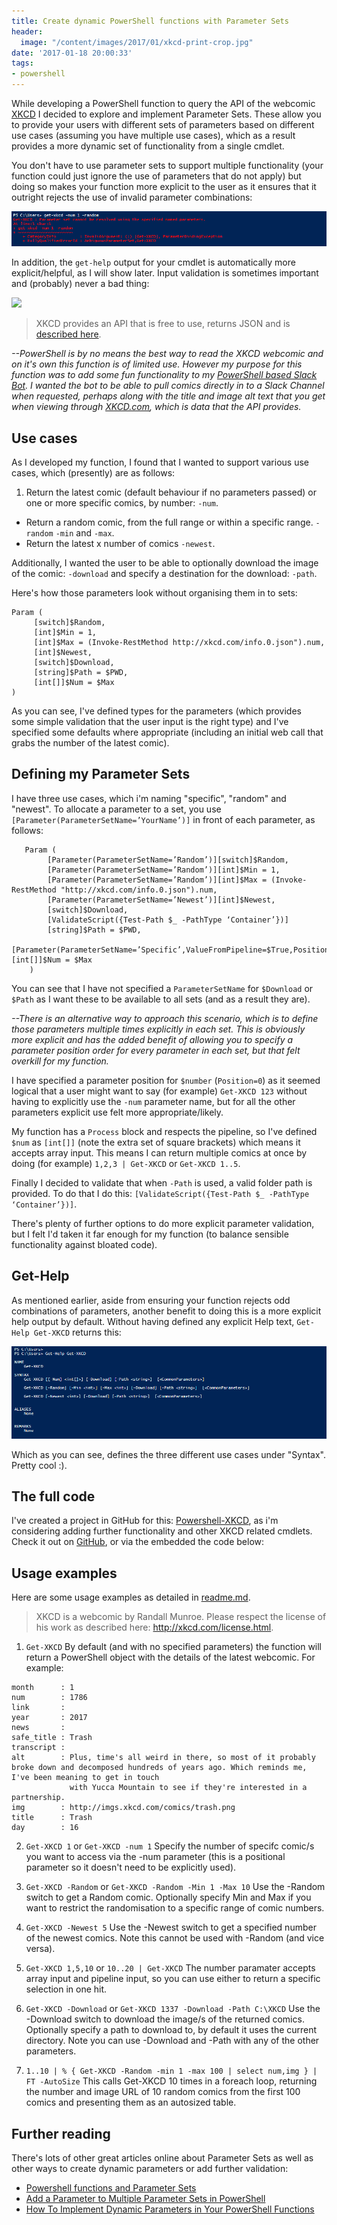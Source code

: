 ```yaml
---
title: Create dynamic PowerShell functions with Parameter Sets
header:
  image: "/content/images/2017/01/xkcd-print-crop.jpg"
date: '2017-01-18 20:00:33'
tags:
- powershell
---
```

While developing a PowerShell function to query the API of the webcomic [XKCD](http://xkcd.com) I decided to explore and implement Parameter Sets. These allow you to provide your users with different sets of parameters based on different use cases (assuming you have multiple use cases), which as a result provides a more dynamic set of functionality from a single cmdlet. 

You don't have to use parameter sets to support multiple functionality (your function could just ignore the use of parameters that do not apply) but doing so makes your function more explicit to the user as it ensures that it outright rejects the use of invalid parameter combinations:

![](/content/images/2017/01/Get-XKCD-Invalid-Parameters.png)

In addition, the `get-help` output for your cmdlet is automatically more explicit/helpful, as I will show later. Input validation is sometimes important and (probably) never a bad thing:

![](http://imgs.xkcd.com/comics/exploits_of_a_mom.png)

> XKCD provides an API that is free to use, returns JSON and is [described here](https://xkcd.com/json.html).

*--PowerShell is by no means the best way to read the XKCD webcomic and on it's own this function is of limited use. However my purpose for this function was to add some fun functionality to my [PowerShell based Slack Bot](http://wragg.io/powershell-slack-bot-using-the-real-time-messaging-api/). I wanted the bot to be able to pull comics directly in to a Slack Channel when requested, perhaps along with the title and image alt text that you get when viewing through [XKCD.com](http://xkcd.com), which is data that the API provides.*

## Use cases

As I developed my function, I found that I wanted to support various use cases, which (presently) are as follows:

1. Return the latest comic (default behaviour if no parameters passed) or one or more specific comics, by number: `-num`.
- Return a random comic, from the full range or within a specific range. `-random` `-min` and `-max`.
- Return the latest x number of comics `-newest`.

Additionally, I wanted the user to be able to optionally download the image of the comic: `-download` and specify a destination for the download: `-path`.

Here's how those parameters look without organising them in to sets:

```
Param (
     [switch]$Random,
     [int]$Min = 1,
     [int]$Max = (Invoke-RestMethod http://xkcd.com/info.0.json").num,        
     [int]$Newest,
     [switch]$Download, 
     [string]$Path = $PWD,
     [int[]]$Num = $Max     
)
```
As you can see, I've defined types for the parameters (which provides some simple validation that the user input is the right type) and I've specified some defaults where appropriate (including an initial web call that grabs the number of the latest comic).

## Defining my Parameter Sets

I have three use cases, which i'm naming "specific", "random" and "newest". To allocate a parameter to a set, you use `[Parameter(ParameterSetName=’YourName’)]` in front of each parameter, as follows:

```
   Param (
        [Parameter(ParameterSetName=’Random’)][switch]$Random,
        [Parameter(ParameterSetName=’Random’)][int]$Min = 1,
        [Parameter(ParameterSetName=’Random’)][int]$Max = (Invoke-RestMethod "http://xkcd.com/info.0.json").num,        
        [Parameter(ParameterSetName=’Newest’)][int]$Newest,
        [switch]$Download,
        [ValidateScript({Test-Path $_ -PathType ‘Container’})] 
        [string]$Path = $PWD,
        [Parameter(ParameterSetName=’Specific’,ValueFromPipeline=$True,Position=0)][int[]]$Num = $Max     
    )
```
You can see that I have not specified a `ParameterSetName` for `$Download` or `$Path` as I want these to be available to all sets (and as a result they are). 

*--There is an alternative way to approach this scenario, which is to define those parameters multiple times explicitly in each set. This is obviously more explicit and has the added benefit of allowing you to specify a parameter position order for every parameter in each set, but that felt overkill for my function.*

I have specified a parameter position for `$number` (`Position=0`) as it seemed logical that a user might want to say (for example) `Get-XKCD 123` without having to explicitly use the `-num` parameter name, but for all the other parameters explicit use felt more appropriate/likely.

My function has a `Process` block and respects the pipeline, so I've defined `$num` as `[int[]]` (note the extra set of square brackets) which means it accepts array input. This means I can return multiple comics at once by doing (for example) `1,2,3 | Get-XKCD` or `Get-XKCD 1..5`. 

Finally I decided to validate that when `-Path` is used, a valid folder path is provided. To do that I do this: `[ValidateScript({Test-Path $_ -PathType ‘Container’})]`.

There's plenty of further options to do more explicit parameter validation, but I felt I'd taken it far enough for my function (to balance sensible functionality against bloated code).

## Get-Help

As mentioned earlier, aside from ensuring your function rejects odd combinations of parameters, another benefit to doing this is a more explicit help output by default. Without having defined any explicit Help text, `Get-Help Get-XKCD` returns this:

![](/content/images/2017/01/Get-Help-Get-XKCD.png)

Which as you can see, defines the three different use cases under "Syntax". Pretty cool :).

## The full code

I've created a project in GitHub for this: [Powershell-XKCD](https://github.com/markwragg/Powershell-XKCD/), as i'm considering adding further functionality and other XKCD related cmdlets. Check it out on [GitHub](https://github.com/markwragg/Powershell-XKCD/blob/master/XKCD.psm1), or via the embedded the code below:

<script src="http://gist-it.appspot.com/github/markwragg/Powershell-XKCD/blob/master/XKCD.psm1"></script>

## Usage examples

Here are some usage examples as detailed in [readme.md](https://github.com/markwragg/Powershell-XKCD/blob/master/README.md).

> XKCD is a webcomic by Randall Munroe. Please respect the license of his work as described here: http://xkcd.com/license.html.

1) `Get-XKCD`
By default (and with no specified parameters) the function will return a PowerShell object with the details of the latest webcomic. For example:

```
month      : 1
num        : 1786
link       : 
year       : 2017
news       : 
safe_title : Trash
transcript : 
alt        : Plus, time's all weird in there, so most of it probably broke down and decomposed hundreds of years ago. Which reminds me, I've been meaning to get in touch 
             with Yucca Mountain to see if they're interested in a partnership.
img        : http://imgs.xkcd.com/comics/trash.png
title      : Trash
day        : 16
```

2) `Get-XKCD 1` or `Get-XKCD -num 1`
Specify the number of specifc comic/s you want to access via the -num parameter (this is a positional parameter so it doesn't need to be explicitly used).

3) `Get-XKCD -Random` or `Get-XKCD -Random -Min 1 -Max 10`
Use the -Random switch to get a Random comic. Optionally specify Min and Max if you want to restrict the randomisation to a specific range of comic numbers.

4) `Get-XKCD -Newest 5`
Use the -Newest switch to get a specified number of the newest comics. Note this cannot be used with -Random (and vice versa).

5) `Get-XKCD 1,5,10` or `10..20 | Get-XKCD`
The number paramater accepts array input and pipeline input, so you can use either to return a specific selection in one hit.

6) `Get-XKCD -Download` or `Get-XKCD 1337 -Download -Path C:\XKCD`
Use the -Download switch to download the image/s of the returned comics. Optionally specify a path to download to, by default it uses the current directory. Note you can use -Download and -Path with any of the other parameters.

7) `1..10 | % { Get-XKCD -Random -min 1 -max 100 | select num,img } | FT -AutoSize`
This calls Get-XKCD 10 times in a foreach loop, returning the number and image URL of 10 random comics from the first 100 comics and presenting them as an autosized table.

## Further reading

There's lots of other great articles online about Parameter Sets as well as other ways to create dynamic parameters or add further validation:

- [Powershell functions and Parameter Sets](http://blog.simonw.se/powershell-functions-and-parameter-sets/)
- [Add a Parameter to Multiple Parameter Sets in PowerShell](http://www.jonathanmedd.net/2013/01/add-a-parameter-to-multiple-parameter-sets-in-powershell.html)
- [How To Implement Dynamic Parameters in Your PowerShell Functions](https://mcpmag.com/articles/2016/10/06/implement-dynamic-parameters.aspx?m=1)